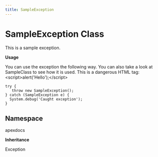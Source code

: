 ```yaml
---
title: SampleException
---
```


# SampleException Class

This is a sample exception.

**Usage** 

You can use the exception the following way. 
You can also take a look at SampleClass to see how it is used. 
This is a dangerous HTML tag: &lt;script&gt;alert(&#x27;Hello&#x27;);&lt;/script&gt; 
 
```apex
try {
   throw new SampleException();
} catch (SampleException e) {
  System.debug('Caught exception');
}
```

## Namespace
apexdocs

**Inheritance**

Exception